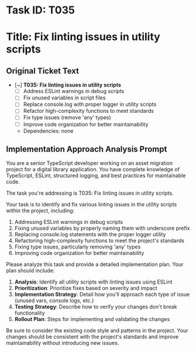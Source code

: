 # Task ID: T035
# Title: Fix linting issues in utility scripts

## Original Ticket Text
- [~] **T035: Fix linting issues in utility scripts**
  - [ ] Address ESLint warnings in debug scripts
  - [ ] Fix unused variables in script files
  - [ ] Replace console.log with proper logger in utility scripts
  - [ ] Refactor high-complexity functions to meet standards
  - [ ] Fix type issues (remove 'any' types)
  - [ ] Improve code organization for better maintainability
  - Dependencies: none

## Implementation Approach Analysis Prompt
You are a senior TypeScript developer working on an asset migration project for a digital library application. You have complete knowledge of TypeScript, ESLint, structured logging, and best practices for maintainable code.

The task you're addressing is T035: Fix linting issues in utility scripts.

Your task is to identify and fix various linting issues in the utility scripts within the project, including:
1. Addressing ESLint warnings in debug scripts
2. Fixing unused variables by properly naming them with underscore prefix
3. Replacing console.log statements with the proper logger utility
4. Refactoring high-complexity functions to meet the project's standards
5. Fixing type issues, particularly removing 'any' types
6. Improving code organization for better maintainability

Please analyze this task and provide a detailed implementation plan. Your plan should include:

1. **Analysis**: Identify all utility scripts with linting issues using ESLint
2. **Prioritization**: Prioritize fixes based on severity and impact
3. **Implementation Strategy**: Detail how you'll approach each type of issue (unused vars, console logs, etc.)
4. **Testing Strategy**: Describe how to verify your changes don't break functionality
5. **Rollout Plan**: Steps for implementing and validating the changes

Be sure to consider the existing code style and patterns in the project. Your changes should be consistent with the project's standards and improve maintainability without introducing new issues.